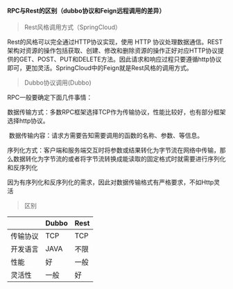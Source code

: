 #### RPC与Rest的区别（dubbo协议和Feign远程调用的差异）

>Rest风格调用方式（SpringCloud）

Rest的风格可以完全通过HTTP协议实现，使用 HTTP 协议处理数据通信。REST架构对资源的操作包括获取、创建、修改和删除资源的操作正好对应HTTP协议提供的GET、POST、PUT和DELETE方法。因此请求和响应过程只要遵循http协议即可，更加灵活。SpringCloud中的Feign就是Rest风格的调用方式。

>Dubbo协议调用(Dubbo)

RPC一般要确定下面几件事情：

​     数据传输方式：多数RPC框架选择TCP作为传输协议，性能比较好，也有部分框架选择http协议。

​     数据传输内容：请求方需要告知需要调用的函数的名称、参数、等信息。

​     序列化方式：客户端和服务端交互时将参数或结果转化为字节流在网络中传输，那么数据转化为字节流的或者将字节流转换成能读取的固定格式时就需要进行序列化和反序列化

​     因为有序列化和反序列化的需求，因此对数据传输格式有严格要求，不如Http灵活

> 区别

|          | Dubbo | Rest |
| -------- | ----- | ---- |
| 传输协议 | TCP   | TCP  |
| 开发语言 | JAVA  | 不限 |
| 性能     | 好    | 一般 |
| 灵活性   | 一般  | 好   |